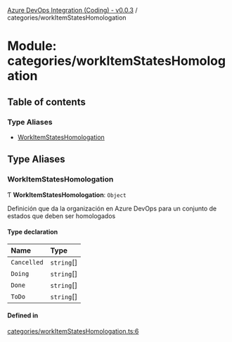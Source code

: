 [Azure DevOps Integration (Coding) - v0.0.3](../README.md) / categories/workItemStatesHomologation

# Module: categories/workItemStatesHomologation

## Table of contents

### Type Aliases

- [WorkItemStatesHomologation](categories_workItemStatesHomologation.md#workitemstateshomologation)

## Type Aliases

### WorkItemStatesHomologation

Ƭ **WorkItemStatesHomologation**: `Object`

Definición que da la organización en Azure DevOps para un conjunto de estados que deben ser homologados

#### Type declaration

| Name | Type |
| :------ | :------ |
| `Cancelled` | `string`[] |
| `Doing` | `string`[] |
| `Done` | `string`[] |
| `ToDo` | `string`[] |

#### Defined in

[categories/workItemStatesHomologation.ts:6](https://github.com/jeysgar1/azure-devops-api-kms/blob/71b51ad/src/categories/workItemStatesHomologation.ts#L6)
